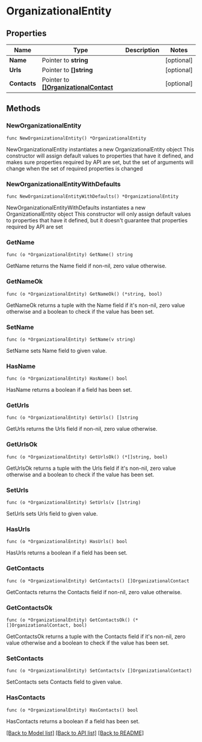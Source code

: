 # OrganizationalEntity

## Properties

Name | Type | Description | Notes
------------ | ------------- | ------------- | -------------
**Name** | Pointer to **string** |  | [optional] 
**Urls** | Pointer to **[]string** |  | [optional] 
**Contacts** | Pointer to [**[]OrganizationalContact**](OrganizationalContact.md) |  | [optional] 

## Methods

### NewOrganizationalEntity

`func NewOrganizationalEntity() *OrganizationalEntity`

NewOrganizationalEntity instantiates a new OrganizationalEntity object
This constructor will assign default values to properties that have it defined,
and makes sure properties required by API are set, but the set of arguments
will change when the set of required properties is changed

### NewOrganizationalEntityWithDefaults

`func NewOrganizationalEntityWithDefaults() *OrganizationalEntity`

NewOrganizationalEntityWithDefaults instantiates a new OrganizationalEntity object
This constructor will only assign default values to properties that have it defined,
but it doesn't guarantee that properties required by API are set

### GetName

`func (o *OrganizationalEntity) GetName() string`

GetName returns the Name field if non-nil, zero value otherwise.

### GetNameOk

`func (o *OrganizationalEntity) GetNameOk() (*string, bool)`

GetNameOk returns a tuple with the Name field if it's non-nil, zero value otherwise
and a boolean to check if the value has been set.

### SetName

`func (o *OrganizationalEntity) SetName(v string)`

SetName sets Name field to given value.

### HasName

`func (o *OrganizationalEntity) HasName() bool`

HasName returns a boolean if a field has been set.

### GetUrls

`func (o *OrganizationalEntity) GetUrls() []string`

GetUrls returns the Urls field if non-nil, zero value otherwise.

### GetUrlsOk

`func (o *OrganizationalEntity) GetUrlsOk() (*[]string, bool)`

GetUrlsOk returns a tuple with the Urls field if it's non-nil, zero value otherwise
and a boolean to check if the value has been set.

### SetUrls

`func (o *OrganizationalEntity) SetUrls(v []string)`

SetUrls sets Urls field to given value.

### HasUrls

`func (o *OrganizationalEntity) HasUrls() bool`

HasUrls returns a boolean if a field has been set.

### GetContacts

`func (o *OrganizationalEntity) GetContacts() []OrganizationalContact`

GetContacts returns the Contacts field if non-nil, zero value otherwise.

### GetContactsOk

`func (o *OrganizationalEntity) GetContactsOk() (*[]OrganizationalContact, bool)`

GetContactsOk returns a tuple with the Contacts field if it's non-nil, zero value otherwise
and a boolean to check if the value has been set.

### SetContacts

`func (o *OrganizationalEntity) SetContacts(v []OrganizationalContact)`

SetContacts sets Contacts field to given value.

### HasContacts

`func (o *OrganizationalEntity) HasContacts() bool`

HasContacts returns a boolean if a field has been set.


[[Back to Model list]](../README.md#documentation-for-models) [[Back to API list]](../README.md#documentation-for-api-endpoints) [[Back to README]](../README.md)


